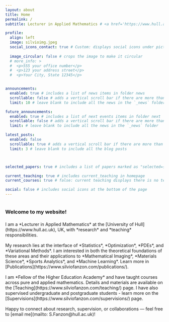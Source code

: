 ```yaml
---
layout: about
title: Home
permalink: /
subtitle: Lecturer in Applied Mathematics # <a href='https://www.hull.ac.uk/staff-directory/silvio-fanzon'>Lecturer in Applied Mathematics</a> &#64;  <a href='https://www.hull.ac.uk'>Hull</a>

profile:
  align: left
  image: silvioimg.jpeg
  social_icons_contact: true # Custom: displays social icons under picture. Can edit icons in about.liquid
    
  image_circular: false # crops the image to make it circular
  # more_info: >
  #  <p>555 your office number</p>
  #  <p>123 your address street</p>
  #  <p>Your City, State 12345</p>


announcements:
  enabled: true # includes a list of news items in folder news
  scrollable: false # adds a vertical scroll bar if there are more than 3 news items
  limit: 10 # leave blank to include all the news in the `_news` folder

future_announcements:
  enabled: true # includes a list of next events items in folder next
  scrollable: false # adds a vertical scroll bar if there are more than 3 news items
  limit: # leave blank to include all the news in the `_news` folder

latest_posts:
  enabled: false
  scrollable: true # adds a vertical scroll bar if there are more than 3 new posts items
  limit: 3 # leave blank to include all the blog posts



selected_papers: true # includes a list of papers marked as "selected={true}"

current_teaching: true # includes current_teaching in homepage
current_courses: true # false: current teaching displays there is no teaching. True: current teaching displays publications in teaching_lecturer.bib with "current=true"

social: false # includes social icons at the bottom of the page
---
```



<hr style="width: 120%; visibility: hidden;">

<h3 style="margin-bottom: 1.3rem"><b>Welcome to my website!</b></h3>

<div markdown="1">
I am a *Lecturer in Applied Mathematics* at the [University of Hull](https://www.hull.ac.uk), UK, with *research* and *teaching* responsibilities.
</div>

<div markdown="1" style="margin-top: 1.0rem;">
My research lies at the interface of *Statistics*, *Optimization*, *PDEs*, and *Variational Methods*. 
I am interested in both the theoretical foundations of these areas and their applications
to *Mathematical Imaging*, *Materials Science*, *Sports Analytics*, and *Machine Learning*. 
Learn more in [Publications](https://www.silviofanzon.com/publications/).
</div>


<div markdown="1" style="margin-top: 1.0rem;">
I am *Fellow of the Higher Education Academy* and have taught courses across pure and applied mathematics. 
Details and materials are available on the [Teaching](https://www.silviofanzon.com/teaching/) page.
I have also supervised undergraduate and postgraduate students - learn more on the [Supervisions](https://www.silviofanzon.com/supervisions/) page.
</div>


<div markdown="1" style="margin-top: 1.0rem;">
Happy to connect about research, supervision, or collaborations — feel free to [email me](mailto: S.Fanzon@hull.ac.uk)!
</div>